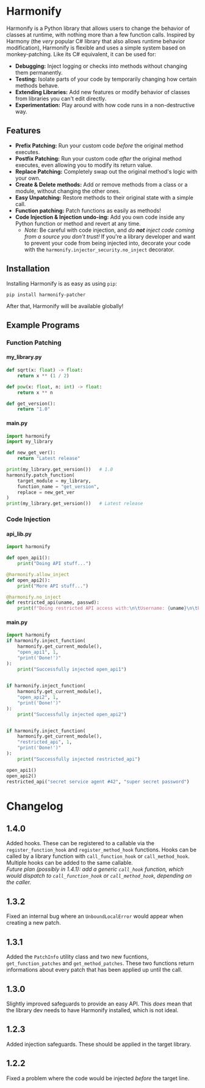 # Harmonify

Harmonify is a Python library that allows users to change the behavior of classes at runtime, with nothing more than a few function calls.
Inspired by Harmony (the *very* popular C# library that also allows runtime behavior modification), Harmonify is flexible and uses a simple system based on monkey-patching.
Like its C# equivalent, it can be used for:
* **Debugging:** Inject logging or checks into methods without changing them permanently.
* **Testing:** Isolate parts of your code by temporarily changing how certain methods behave.
* **Extending Libraries:** Add new features or modify behavior of classes from libraries you can't edit directly.
* **Experimentation:** Play around with how code runs in a non-destructive way.

## Features

* **Prefix Patching:** Run your custom code *before* the original method executes.
* **Postfix Patching:** Run your custom code *after* the original method executes, even allowing you to modify its return value.
* **Replace Patching:** Completely swap out the original method's logic with your own.
* **Create & Delete methods:** Add or remove methods from a class or a module, without changing the other ones.
* **Easy Unpatching:** Restore methods to their original state with a simple call.
* **Function patching:** Patch functions as easily as methods!
* **Code Injection & Injection undo-ing:** Add you own code inside any Python function or method and revert at any time.
  * *Note:* Be careful with code injection, and *do **not** inject code coming from a source you don't trust!* If you're a library developer and want to prevent your code from being injected into, decorate your code with the `harmonify.injector_security.no_inject` decorator.

## Installation

Installing Harmonify is as easy as using `pip`:

```shell
pip install harmonify-patcher
```
After that, Harmonify will be available globally!



## Example Programs

### Function Patching
#### my_library.py
```python
def sqrt(x: float) -> float:
	return x ** (1 / 2)

def pow(x: float, n: int) -> float:
	return x ** n

def get_version():
	return "1.0"
```

#### main.py
```python
import harmonify
import my_library

def new_get_ver():
	return "Latest release"

print(my_library.get_version())   # 1.0
harmonify.patch_function(
	target_module = my_library,
	function_name = "get_version",
	replace = new_get_ver
)
print(my_library.get_version())   # Latest release
```


### Code Injection
#### api_lib.py
```python
import harmonify

def open_api1():
	print("Doing API stuff...")

@harmonify.allow_inject
def open_api2():
	print("More API stuff...")

@harmonify.no_inject
def restricted_api(uname, passwd):
	print(f"Doing restricted API access with:\n\tUsername: {uname}\n\tPassword: {passwd}")
```

#### main.py
```python
import harmonify
if harmonify.inject_function(
    harmonify.get_current_module(),
    "open_api1", 1,
    "print('Done!')"
):
    print("Successfully injected open_api1")

    
if harmonify.inject_function(
    harmonify.get_current_module(),
    "open_api2", 1,
    "print('Done!')"
):
    print("Successfully injected open_api2")


if harmonify.inject_function(
    harmonify.get_current_module(),
    "restricted_api", 1,
    "print('Done!')"
):
    print("Successfully injected restricted_api")

open_api1()
open_api2()
restricted_api("secret service agent #42", "super secret password")
```



# Changelog

## 1.4.0
Added hooks. These can be registered to a callable via the `register_function_hook` and `register_method_hook` functions.
Hooks can be called by a library function with `call_function_hook` or `call_method_hook`. Multiple hooks can be added to the same callable. <br>
*Future plan (possibly in 1.4.1): add a generic `call_hook` function, which would dispatch to `call_function_hook` or `call_method_hook`, depending on the caller.*

## 1.3.2
Fixed an internal bug where an `UnboundLocalError` would appear when creating a new patch.

## 1.3.1
Added the `PatchInfo` utility class and two new fucntions, `get_function_patches` and `get_method_patches`.
These two functions return informations about every patch that has been applied up until the call.

## 1.3.0
Slightly improved safeguards to provide an easy API. This *does* mean that the library dev needs to have Harmonify installed, which is not ideal.

## 1.2.3
Added injection safeguards. These should be applied in the target library.

## 1.2.2
Fixed a problem where the code would be injected *before* the target line.
